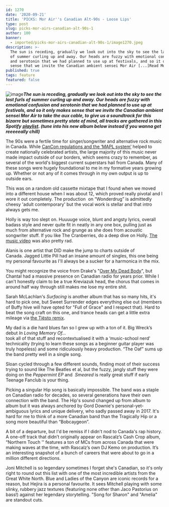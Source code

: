 ```yaml
---
id: 1270
date: '2020-09-21'
title: 'PICKS: Mor Air''s Canadian Alt-90s - Loose Lips'
type: post
slug: picks-mor-airs-canadian-alt-90s-1
author: 100
banner:
  - imported/picks-mor-airs-canadian-alt-90s-1/image1270.jpeg
description: >-
  The sun is receding, gradually we look out into the sky to see the last furls
  of summer curling up and away. Our heads are fuzzy with emotional confusion
  and serotonin that we had planned to use up at festivals, and so it only makes
  sense that we invite the Canadian ambient sensei Mor Air [...]Read More...
published: true
tags: feature
featured: false
---
```

![image](../imported/picks-mor-airs-canadian-alt-90s-1/image1270.jpeg)**_The sun is receding, gradually we look out into the sky to see the last furls of summer curling up and away. Our heads are fuzzy with emotional confusion and serotonin that we had planned to use up at festivals, and so it only makes sense that we invite the Canadian ambient sensei Mor Air to take the aux cable, to give us a soundtrack for this bizarre but sometimes pretty state of mind, all tracks are gathered in this Spotify_** [**_playlist_**](https://open.spotify.com/playlist/1ja6E1phg56Jo8bSmsp3pa?si=B5JtdhSQQCupykvr33LDCQ)**_. (tune into his new album below instead if you wanna get reeeeeally chill)_**

The 90s were a fertile time for singer/songwriter and alternative rock music in Canada. While [CanCon regulations and the ‘MAPL system’](https://en.wikipedia.org/wiki/Canadian_content) helped to create nationally celebrated artists, the large majority of this music never made impact outside of our borders, which seems crazy to remember, as several of the world's biggest current superstars hail from Canada. Many of these songs were hugely foundational to me in my formative years growing up. Whether or not any of it comes through in my own output is up to outside ears. 

This was on a random old cassette mixtape that I found when we moved into a different house when I was about 12, which proved really pivotal and I wore it out completely. The production  on “Wonderdrug” is admittedly cheesy 'adult contemporary' but the vocal work is stellar and that intro always gets me.

Holly is way too slept on. Huuuuge voice, blunt and angsty lyrics, overall badass style and never quite fit in neatly in any one box, pulling just as much from alternative rock and grunge as she does from acoustic songwriter stuff. If you like The Cranberries, do a deep dive on Holly. [The music video](https://youtu.be/FjN2rhlPjGU) was also pretty rad.

Alanis is one artist that DID make the jump to charts outside of Canada. Jagged Little Pill had an insane amount of singles, this one being my personal favourite as I'll always be a sucker for a harmonica in the mix.

You might recognize the voice from Drake's "[Over My Dead Body](https://open.spotify.com/track/2Gnsof1hvZzjE1xdLRpjtf?si=DgsLmWS7SEOthp-pgh7XnQ)", but Chantal had a massive presence on Canadian radio for years prior. While I can't honestly claim to be a true Kreviazuk head, the chorus that comes in around half way through still makes me lose my entire shit.

Sarah McLachlan's _Surfacing_ is another album that has so many hits, it's hard to pick one, but Sweet Surrender edges everything else out (members of Buffy hive will have opted for "Full of Grace" and I respect that). Hard to beat the song craft on this one, and trance heads can get a little extra mileage via [the Tiësto remix](https://open.spotify.com/track/4bnvGhDSMritR9W2H9fhB3?si=3NpD9ahhTTGolf_cAmhnng). 

My dad is a die hard blues fan so I grew up with a ton of it. Big Wreck’s debut _In Loving Memory Of…_  
took all of that stuff and recontextualised it with a ‘music-school nerd’ technicality (trying to learn these songs as a beginner guitar player was truly hopeless) and some ridiculously heavy production. “The Oaf” sums up the band pretty well in a single song.

Sloan cycled through a few different sounds, finding most of their success trying to sound like The Beatles et al, but the fuzzy, jangly stuff they were doing on the _Peppermint EP_ and  _Smeared_ is really great stuff if early Teenage Fanclub is your thing.

Picking a singular Hip song is basically impossible. The band was a staple on Canadian radio for decades, so several generations have their own connection with the band. The Hip's sound changed up from album to album but it was always anchored by Gord Downie's personal-yet-ambiguous lyrics and unique delivery, who sadly passed away in 2017. It's hard for me to think of a more Canadian band than the Tragically Hip or a song more beautiful than “Bobcaygeon”.

A bit of a departure, but I'd be remiss if I didn't nod to Canada's rap history. A one-off track that didn’t originally appear on Rascalz’s Cash Crop album, “Northern Touch '' features a ton of MCs from across Canada that were making waves at the time, with Rascalz’s own DJ Kemo on production. It’s an interesting snapshot of a bunch of careers that were about to go in a million different directions.

Joni Mitchell is so legendary sometimes I forget she's Canadian, so it's only right to round out this list with one of the most incredible artists from the Great White North. Blue and Ladies of the Canyon are iconic records for a reason, but Hejira is a personal favourite. It sees Mitchell playing with some slinky, rubbery jazz textures (featuring none other than Jaco Pastorius on bass!) against her legendary storytelling. "Song for Sharon" and "Amelia" are standout cuts.
